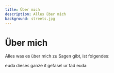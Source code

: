 ```yaml
---
title: Über mich
description: Alles über mich
background: streets.jpg
---
```

# Über mich

Alles was es über mich zu Sagen gibt, ist folgendes:

euda dieses ganze it gefasel ur fad euda
